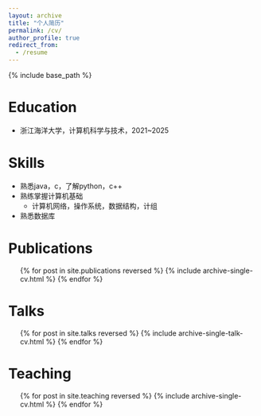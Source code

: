 ```yaml
---
layout: archive
title: "个人简历"
permalink: /cv/
author_profile: true
redirect_from:
  - /resume
---
```


{% include base_path %}

Education
======
* 浙江海洋大学，计算机科学与技术，2021~2025

  
Skills
======
* 熟悉java，c，了解python，c++
* 熟练掌握计算机基础
  * 计算机网络，操作系统，数据结构，计组
* 熟悉数据库

Publications
======
  <ul>{% for post in site.publications reversed %}
    {% include archive-single-cv.html %}
  {% endfor %}</ul>
  
Talks
======
  <ul>{% for post in site.talks reversed %}
    {% include archive-single-talk-cv.html  %}
  {% endfor %}</ul>
  
Teaching
======
  <ul>{% for post in site.teaching reversed %}
    {% include archive-single-cv.html %}
  {% endfor %}</ul>
  

